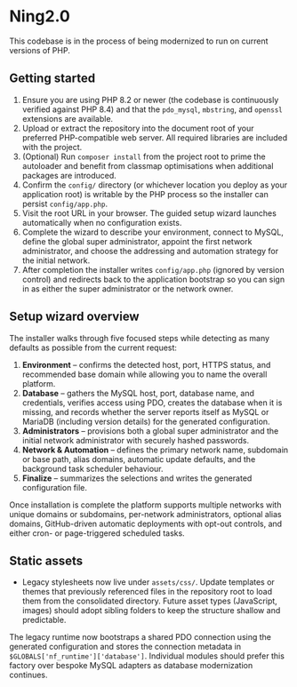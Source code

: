 # Ning2.0

This codebase is in the process of being modernized to run on current versions of PHP.

## Getting started

1. Ensure you are using PHP 8.2 or newer (the codebase is continuously verified against PHP 8.4) and
   that the `pdo_mysql`, `mbstring`, and `openssl` extensions are available.
2. Upload or extract the repository into the document root of your preferred PHP-compatible web
   server. All required libraries are included with the project.
3. (Optional) Run `composer install` from the project root to prime the autoloader and benefit from
   classmap optimisations when additional packages are introduced.
4. Confirm the `config/` directory (or whichever location you deploy as your application root)
   is writable by the PHP process so the installer can persist `config/app.php`.
5. Visit the root URL in your browser. The guided setup wizard launches automatically when no
   configuration exists.
6. Complete the wizard to describe your environment, connect to MySQL, define the global super
   administrator, appoint the first network administrator, and choose the addressing and automation
   strategy for the initial network.
7. After completion the installer writes `config/app.php` (ignored by version control) and redirects
   back to the application bootstrap so you can sign in as either the super administrator or the
   network owner.

## Setup wizard overview

The installer walks through five focused steps while detecting as many defaults as possible from the
current request:

1. **Environment** – confirms the detected host, port, HTTPS status, and recommended base domain
   while allowing you to name the overall platform.
2. **Database** – gathers the MySQL host, port, database name, and credentials, verifies access
   using PDO, creates the database when it is missing, and records whether the server reports
   itself as MySQL or MariaDB (including version details) for the generated configuration.
3. **Administrators** – provisions both a global super administrator and the initial network
   administrator with securely hashed passwords.
4. **Network & Automation** – defines the primary network name, subdomain or base path, alias
   domains, automatic update defaults, and the background task scheduler behaviour.
5. **Finalize** – summarizes the selections and writes the generated configuration file.

Once installation is complete the platform supports multiple networks with unique domains or
subdomains, per-network administrators, optional alias domains, GitHub-driven automatic deployments
with opt-out controls, and either cron- or page-triggered scheduled tasks.

## Static assets

- Legacy stylesheets now live under `assets/css/`. Update templates or themes that previously
  referenced files in the repository root to load them from the consolidated directory. Future
  asset types (JavaScript, images) should adopt sibling folders to keep the structure shallow and
  predictable.

The legacy runtime now bootstraps a shared PDO connection using the generated configuration and
stores the connection metadata in `$GLOBALS['nf_runtime']['database']`. Individual modules should
prefer this factory over bespoke MySQL adapters as database modernization continues.
